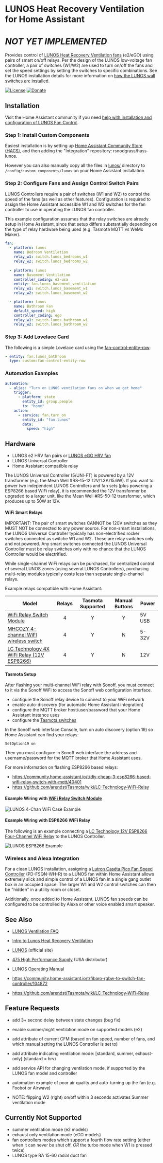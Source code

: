 # LUNOS Heat Recovery Ventilation for Home Assistant

# ***NOT YET IMPLEMENTED***

Provides control of [LUNOS Heat Recovery Ventilation fans](https://foursevenfive.com/blog/lunos-faq/) (e2/eGO) using pairs of smart on/off relays. Per the design of the LUNOS low-voltage fan controller, a pair of switches (W1/W2) are used to turn on/off the fans and set the speed settings by setting the switches to specific combinations. See the LUNOS installation details for more information on [how the LUNOS wall switches are installed](https://youtu.be/wQxiYQebs10?t=418).

[![License](https://img.shields.io/badge/License-Apache%202.0-blue.svg)](https://opensource.org/licenses/Apache-2.0)
[![Donate](https://img.shields.io/badge/Donate-PayPal-green.svg)](https://www.paypal.com/cgi-bin/webscr?cmd=_donations&business=WREP29UDAMB6G)

## Installation

Visit the Home Assistant community if you need [help with installation and configuration of LUNOS Fan Control]().

### Step 1: Install Custom Components

Easiest installation is by setting up [Home Assistant Community Store (HACS)](https://github.com/custom-components/hacs), and then adding the "Integration" repository: rsnodgrass/hass-lunos.

However you can also manually copy all the files in [lunos/](https://github.com/rsnodgrass/hass-lunos/custom_components/lunos) directory to `/config/custom_components/lunos` on your Home Assistant installation.

### Step 2: Configure Fans and Assign Control Switch Pairs

LUNOS Controllers require a pair of switches (W1 and W2) to control the speed of the fans (as well as other features).
Configuration is required to assign the Home Assistant accessible W1 and W2 switches for the fan controller to use
in operating the LUNOS fan controller.

This example configuration assumes that the relay switches are already setup in Home Assistant, since that
setup differs substantially depending on the type of relay hardware being used (e.g. Tasmota MQTT vs WeMo Maker).

```yaml
fan:
  - platform: lunos
    name: Bedroom Ventilation
    relay_w1: switch.lunos_bedrooms_w1
    relay_w2: switch.lunos_bedrooms_w2
  
  - platform: lunos
    name: Basement Ventilation
    controller_coding: e2-usa
    entity: fan.lunos_basement_ventilation
    relay_w1: switch.lunos_basement_w1
    relay_w2: switch.lunos_basement_w2

  - platform: lunos
    name: Bathroom Fan
    default_speed: high
    controller_coding: ego
    relay_w1: switch.lunos_bathroom_w1
    relay_w2: switch.lunos_bathroom_w2
```

### Step 3: Add Lovelace Card

The following is a simple Lovelace card using the [fan-control-entity-row](https://community.home-assistant.io/t/lovelace-fan-control-entity-row/102952):

```yaml
- entity: fan.lunos_bathroom
  type: custom:fan-control-entity-row
```

### Automation Examples

```yaml
automation:
  - alias: "Turn on LUNOS ventilation fans on when we get home"
    trigger:
      - platform: state
        entity_id: group.people
        to: "home"
    action:
      - service: fan.turn_on
        entity_id: "fan.lunos"
        data:
          speed: "high"
```

## Hardware

* LUNOS e2 HRV fan pairs or [LUNOS eGO HRV fan](https://foursevenfive.com/blog/introducing-the-lunos-ego/)
* LUNOS Universal Controller
* Home Assistant compatible relay

The LUNOS Universal Controller (5/UNI-FT) is powered by a 12V transformer (e.g. the Mean Well #RS-15-12 12V/1.3A/15.6W).
If you want to power two independent LUNOS Controllers and fan sets (plus powering a ESP8266 based WiFi relay),
it is recommended the 12V transformer be upgraded to a larger unit, like the Mean Well #RS-50-12 transformer,
which produces up to 50W at 12V.

#### WiFi Smart Relays

IMPORTANT: The pair of smart switches CANNOT be 120V switches as they MUST NOT be connected to any power source.
For non-smart installations, the LUNOS Universal Controller typically has non-electrified rocker switches connected
as switche W1 and W2. These are relay switches only and not powered. Any smart switches connected the LUNOS Universal
Controller must be relay switches only with no chance that the LUNOS Controller would be electrified.

While single-channel WiFi relays can be purchased, for centralized control of several LUNOS zones (using
several LUNOS Controllers), purchasing multi-relay modules typically costs less than separate single-channel relays.

Example relays compatible with Home Assistant:

| Model | Relays | Tasmota Supported | Manual Buttons | Power |
|-------|:------:|:-----------------:|:--------------:|-------|
| [WiFi Relay Switch Module](https://amazon.com/Channel-Momentary-Inching-Self-Locking-Control/dp/B08211H51X/?tag=rynoshark-20) | 4 | Y | Y | 5V USB |
| [MHCOZY 4-channel WiFI wireless switch](https://amazon.com/Channel-Momentary-Inching-Self-lock-Controller/dp/B071KFX63R/?tag=rynoshark-20) | 4 | Y | N | 5-32V |
| [LC Technology 4X WiFi Relay (12V ESP8266)](https://www.banggood.com/DC12V-ESP8266-Four-Channel-Wifi-Relay-IOT-Smart-Home-Phone-APP-Remote-Control-Switch-p-1317255.html) | 4 | Y | N | 12V |

#### Tasmota Setup

After flashing your multi-channel WiFi relay with Sonoff, you must connect to it via the Sonoff WiFi
to access the Sonoff web configuration interface.

* configure the Sonoff relay device to connect to your WiFi network
* enable auto-discovery (for automatic Home Assistant integration)
* configure the MQTT broker host/user/password that your Home Assistant instance uses
* configure the [Tasmota switches](https://github.com/arendst/Tasmota/wiki/Buttons-and-switches)

In the Sonoff web interface Console, turn on auto discovery (option 19) so Home Assistant can find your relays:

```
SetOption19 on
```

Then you must configure in Sonoff web interface the address and username/password for the
MQTT broker that Home Assistant uses.

For more information on flashing ESP8266 based relays:

* https://community.home-assistant.io/t/diy-cheap-3-esp8266-based-wifi-relay-switch-with-mqtt/40401
* https://github.com/arendst/Tasmota/wiki/LC-Technology-WiFi-Relay

#### Example Wiring with [WiFi Relay Switch Module](https://amazon.com/Channel-Momentary-Inching-Self-Locking-Control/dp/B08211H51X/?tag=rynoshark-20)

![LUNOS 4-Chan WiFi Case Example](https://github.com/rsnodgrass/hass-lunos/blob/master/img/lunos-switch-case.png?raw=true)

#### Example Wiring with ESP8266 WiFi Relay

The following is an example connecting a [LC Technology 12V ESP8266 Four-Channel WiFi Relay](https://www.banggood.com/DC12V-ESP8266-Four-Channel-Wifi-Relay-IOT-Smart-Home-Phone-APP-Remote-Control-Switch-p-1317255.html) to the LUNOS Controller.

![LUNOS ESP8266 Example](https://github.com/rsnodgrass/hass-lunos/blob/master/img/lunos-esp8266.png?raw=true)

### Wireless and Alexa Integration

For a clean LUNOS installation, assigning a [Lutron Caséta Pico Fan Speed Controller](http://www.lutron.com/TechnicalDocumentLibrary/Caseta_Fan_Control_Sell_Sheet.pdf) (PD-FSQN-WH-R) to a LUNOS fan within Home Assistant allows extremely slick and simple control of a LUNOS fan in a single gang outlet box in an occupied space. The larger W1 and W2 control switches can then be "hidden" in a utility room or closet.

Additionally, once added to Home Assistant, LUNOS fan speeds can be configured to be controlled by
Alexa or other voice enabled smart speaker.


## See Also

* [LUNOS Ventilation FAQ](https://foursevenfive.com/blog/lunos-faq/)
* [Intro to Lunos Heat Recovery Ventilation](https://foursevenfive.com/blog/introduction-to-lunos-e-heat-recovery-ventilation/)
* [LUNOS](https://www.lunos.de/en/) (official site)
* [475 High Performance Supply](https://foursevenfive.com/lunos-e/) (USA distributor)
* [LUNOS Operating Manual](https://foursevenfive.com/content/product/ventilation/lunos_e2/operating_manual_lunos_e2.pdf)

* https://community.home-assistant.io/t/fibaro-rgbw-to-switch-fan-controller/104872
* https://github.com/arendst/Tasmota/wiki/LC-Technology-WiFi-Relay

## Feature Requests

* add 3+ second delay between state changes (bug fix)
* enable summer/night ventilation mode on supported models (e2)
* add attribute of current CFM (based on fan speed, number of fans, and which manual setting the LUNOS Controller is set to)
* add attribute indicating ventilation mode: [standard, summer, exhaust-only] (standard = hrv)
* add service API for changing ventilation mode, if supported by the LUNOS fan model and controller

* automation example of poor air quality and auto-turning up the fan (e.g. Foobot or Airwave)
* NOTE: flipping W2 (right) on/off within 3 seconds activates Summer ventilation mode

## Currently Not Supported

* summer ventilation mode (e2 models)
* exhaust only ventilation mode (eGO models)
* fan controllers modes which support a fourth flow rate setting (either when it can never be shut off, *OR* the turbo mode when W1 is pressed twice)
* LUNOS type RA 15-60 radial duct fan